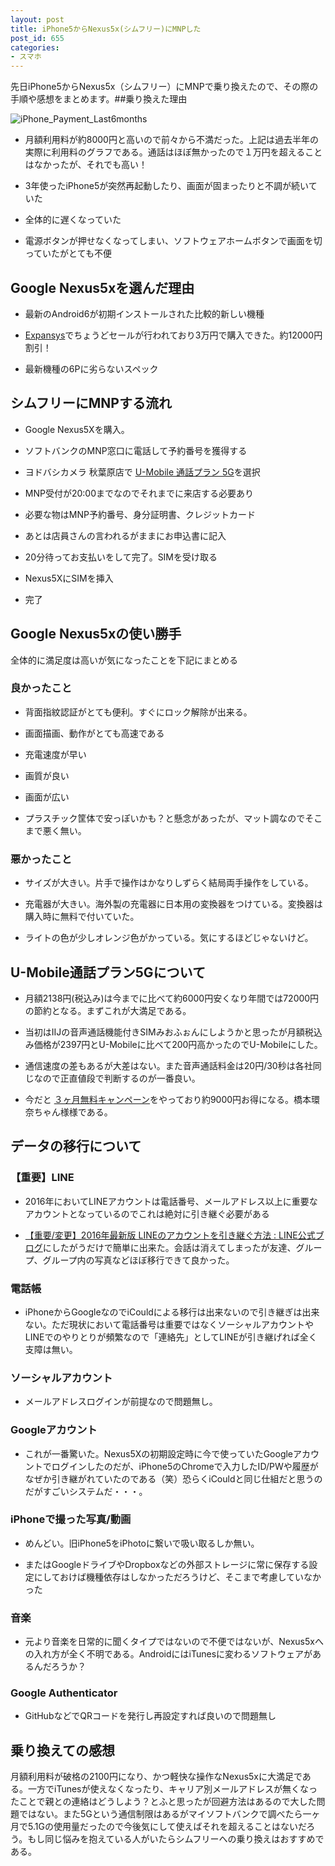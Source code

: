 ```yaml
---
layout: post
title: iPhone5からNexus5x(シムフリー)にMNPした
post_id: 655
categories: 
- スマホ
---
```


先日iPhone5からNexus5x（シムフリー）にMNPで乗り換えたので、その際の手順や感想をまとめます。##乗り換えた理由



![iPhone_Payment_Last6months](https://hypermkt-blog.lolipop.io/wp-content/uploads/2016/03/iPhone_Payment_Last6months.png)


*  月額利用料が約8000円と高いので前々から不満だった。上記は過去半年の実際に利用料のグラフである。通話はほぼ無かったので１万円を超えることはなかったが、それでも高い！


*  3年使ったiPhone5が突然再起動したり、画面が固まったりと不調が続いていた


*  全体的に遅くなっていた


*  電源ボタンが押せなくなってしまい、ソフトウェアホームボタンで画面を切っていたがとても不便


## Google Nexus5xを選んだ理由



*  最新のAndroid6が初期インストールされた比較的新しい機種


*  [Expansys](http://www.expansys.jp/google-nexus-5x-lg-h791-sim-16gb-carbon-black-287557/)でちょうどセールが行われており3万円で購入できた。約12000円割引！


*  最新機種の6Pに劣らないスペック


## シムフリーにMNPする流れ



*  Google Nexus5Xを購入。


*  ソフトバンクのMNP窓口に電話して予約番号を獲得する


*  ヨドバシカメラ 秋葉原店で
[U-Mobile 通話プラン 5G](http://umobile.jp/service/sim/vc/)を選択


*  MNP受付が20:00までなのでそれまでに来店する必要あり


*  必要な物はMNP予約番号、身分証明書、クレジットカード


*  あとは店員さんの言われるがままにお申込書に記入


*  20分待ってお支払いをして完了。SIMを受け取る


*  Nexus5XにSIMを挿入


*  完了


## Google Nexus5xの使い勝手


全体的に満足度は高いが気になったことを下記にまとめる


### 良かったこと



*  背面指紋認証がとても便利。すぐにロック解除が出来る。


*  画面描画、動作がとても高速である


*  充電速度が早い


*  画質が良い


*  画面が広い


*  プラスチック筐体で安っぽいかも？と懸念があったが、マット調なのでそこまで悪く無い。


### 悪かったこと



*  サイズが大きい。片手で操作はかなりしずらく結局両手操作をしている。


*  充電器が大きい。海外製の充電器に日本用の変換器をつけている。変換器は購入時に無料で付いていた。


*  ライトの色が少しオレンジ色がかっている。気にするほどじゃないけど。


## U-Mobile通話プラン5Gについて



*  月額2138円(税込み)は今までに比べて約6000円安くなり年間では72000円の節約となる。まずこれが大満足である。


*  当初はIIJの音声通話機能付きSIMみおふぉんにしようかと思ったが月額税込み価格が2397円とU-Mobileに比べて200円高かったのでU-Mobileにした。


*  通信速度の差もあるが大差はない。また音声通話料金は20円/30秒は各社同じなので正直値段で判断するのが一番良い。


*  今だと
[３ヶ月無料キャンペーン](http://umobile.jp/lp/ltecp01/)をやっており約9000円お得になる。橋本環奈ちゃん様様である。


## データの移行について



### 【重要】LINE



*  2016年においてLINEアカウントは電話番号、メールアドレス以上に重要なアカウントとなっているのでこれは絶対に引き継ぐ必要がある


*  [【重要/変更】2016年最新版 LINEのアカウントを引き継ぐ方法 : LINE公式ブログ](http://official-blog.line.me/ja/archives/53494977.html)にしたがうだけで簡単に出来た。会話は消えてしまったが友達、グループ、グループ内の写真などほぼ移行できて良かった。


### 電話帳



*  iPhoneからGoogleなのでiCouldによる移行は出来ないので引き継ぎは出来ない。ただ現状において電話番号は重要ではなくソーシャルアカウントやLINEでのやりとりが頻繁なので「連絡先」としてLINEが引き継げれば全く支障は無い。


### ソーシャルアカウント



*  メールアドレスログインが前提なので問題無し。


### Googleアカウント



*  これが一番驚いた。Nexus5Xの初期設定時に今で使っていたGoogleアカウントでログインしたのだが、iPhone5のChromeで入力したID/PWや履歴がなぜか引き継がれていたのである（笑）恐らくiCouldと同じ仕組だと思うのだがすごいシステムだ・・・。


### iPhoneで撮った写真/動画



*  めんどい。旧iPhone5をiPhotoに繋いで吸い取るしか無い。


*  またはGoogleドライブやDropboxなどの外部ストレージに常に保存する設定にしておけば機種依存はしなかっただろうけど、そこまで考慮していなかった


### 音楽



*  元より音楽を日常的に聞くタイプではないので不便ではないが、Nexus5xへの入れ方が全く不明である。AndroidにはiTunesに変わるソフトウェアがあるんだろうか？


### Google Authenticator



*  GitHubなどでQRコードを発行し再設定すれば良いので問題無し


## 乗り換えての感想


月額利用料が破格の2100円になり、かつ軽快な操作なNexus5xに大満足である。一方でiTunesが使えなくなったり、キャリア別メールアドレスが無くなったことで親との連絡はどうしよう？とふと思ったが回避方法はあるので大した問題ではない。また5Gという通信制限はあるがマイソフトバンクで調べたら一ヶ月で5.1Gの使用量だったので今後気にして使えばそれを超えることはないだろう。もし同じ悩みを抱えている人がいたらシムフリーへの乗り換えはおすすめである。